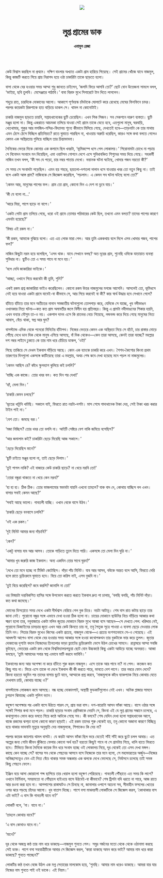 <div align=center>
<img src=https://images.prothomalo.com/prothomalo-bangla%2F2022-01%2F20e57059-fe48-489c-8966-3bfb50393a18%2FPro_Onno_Alo_14_01_2022_1.jpg?rect=0%2C264%2C1578%2C828&w=1200&ar=40%3A21&auto=format%2Ccompress&ogImage=true&mode=crop&overlay=&overlay_position=bottom&overlay_width_pct=1 />
<br><br>
<h1>লুপ্ত গ্রামের ডাক </h1> 
<h4>এনামুল রেজা</h4>
<br><br>
</div>

কেউ বিশ্বাস করছিল না প্রথমে। দক্ষিণ বাংলার অখ্যাত একটা গ্রাম হারিয়ে গিয়েছে। সেই গ্রামের খোঁজে যাবে নাজমুল, কিন্তু কাজটি করতে গিয়ে প্রায় নিরাপদ হয়ে ওঠা চাকরিটা তাকে ছাড়তে হলো।

বাসা থেকে বের হওয়ার সময় আম্মা শুধু জানতে চাইলেন, ‘জলদি ফিরে আসবি তো?’ ছোট বোন উত্তেজনা সামলে বলল, ‘ভাইয়া, ছবি তুলবি। মেসেঞ্জারে পাঠাবি।’ বাবা বিরক্ত মুখে সিগারেটে টান দিতে লাগলেন।

শহুরে রাত, চারদিকে দোকানের আলো। আকাশে পূর্ণবয়স্ক চাঁদটাকে ঘোলাটে করে রেখেছে মেঘের ফিনফিনে চাদর। পরপর কয়েকটা রিকশাকে হাত বাড়িয়ে ডাকল সে। থামল না কোনোটাই।

চাকরি নাজমুল ছাড়তে চায়নি, সপ্তাহখানেকের ছুটি চেয়েছিল। এখন পিক সিজন। সব সেকশনে দারুণ ব্যস্ততা। ছুটি মঞ্জুর হলো না। কিন্তু একরাতে আচমকা তলিয়ে যাওয়া সেই গ্রামে তাকে যেতে হবে, এতগুলো মানুষ, ঘরবাড়ি, খেতখামার, পুকুর আর মসজিদ-মন্দির-বিদ্যালয় শূন্যে কীভাবে মিলিয়ে গেছে, দেখতেই হবে—তাড়নাটা কে তার মাথায় এমন ঠেসে ঠেসে দিচ্ছিল প্রতিনিয়ত? রাতে ঘুমাতে পারছিল না, খাওয়ায় অরুচি ধরেছিল, কারও সঙ্গে কথা বলতে গেলেও কেমন এক অস্থিরতায় গুলিয়ে যাচ্ছিল তার চিন্তাভাবনা।

দৈনিকের ভেতর দিকে কোনার এক কলামে ছিল খবরটা, ‘ভূমিকম্পে ধসে গেল লোকালয়।’ শিরোনামটা চোখে না পড়ায় সে বিনোদন সংবাদে মন দিয়েছিল, এমা ওয়াটসন গোপনে দেশে এসে সুবিধাবঞ্চিত শিশুদের সময় দিয়ে গেছে। সহকর্মী নাজিব তখন বলল, ‘কী সব যে পড়ো, চার নম্বর পাতায় দেখো। ভয়ানক ঘটনা ঘটেছে, খোদার গজব নয়তো কী?’

সে সময় সে সংবাদটা পড়েছিল। এমন হয় শহরে, ছয়তলা-দশতলা দালান ধসে যাওয়ার খবর তো নতুন কিছু না। তাই বলে একটা আস্ত গ্রাম? নাজিবকে সে জিজ্ঞেস করেছিল, ‘পড়লাম। এ কেমন সব ঘটনা ঘটছে বলো তো?’

‘কেমন আর, মানুষের পাপের ফল। গ্রাম তো গ্রাম, কোনো দিন এ দেশ না ডুবে যায়।’

‘কী যে বলো না...’

‘আরে মিয়া, পাপে ছাড়ে না বাপে।’

‘একটা গোটা গ্রাম তলিয়ে গেছে, ধরো ওই গ্রামে তোমার পরিবারের কেউ ছিল, তখনো এমন বলতা? তাদের পাপের কারণে এমনটা হয়েছে?’

‘বিষয় এই রকম না।’

‘কী রকম, আমাকে বুঝিয়ে বলো। এত এত লোক মারা গেল। আর তুমি এককথায় বলে দিলে এসব খোদার গজব, পাপের ফল?’

নাজিব কিছুটা নরম হয়ে বলেছিল, ‘এসব থাক। যাবে সেখানে বলছ? অত দূরের গ্রাম, শুনেছি ওদিকে যাতায়াত ব্যবস্থা সুবিধার না। ছুটিও তো এ সময় পাবে না মনে হয়।’

‘বলে দেখি জাকারিয়া ভাইকে।’

‘আচ্ছা, ওখানে গিয়ে করবেটা কী তুমি, শুনি?’

একই রকম প্রশ্ন জাকারিয়া ভাইও করেছিলেন। কোনো রকম উত্তর নাজমুলের মগজে আসেনি। আসলেই তো, ভূমিধসে নেই হয়ে যাওয়া একটা গ্রামে যাবেই-বা কীভাবে সে, আর গিয়ে করবেই বা কী? কার স্বার্থ উদ্ধার হবে সেখানে গেলে?

হাঁটতে হাঁটতে তার মনে অতীতের নানান সমজাতীয় ঘটনাগুলো তোলপাড় করে, যেদিকে সে যাচ্ছে, খুব নদীভাঙন ওখানকার নিত্য ঘটনা—কত কত গ্রাম অমাবতীর জলে বিলীন হয় প্রতিবছর। কিন্তু এ গ্রামটা নদীভাঙনের শিকার হয়নি, এখন বন্যার মৌসুম তা-ও নয়। একপাল দানব এসে কি রাতভর নেচে গিয়েছে, লন্ডভন্ড করে দিয়ে গেছে মানুষের নিত্য আবাস, বেঁচে থাকা, স্বপ্ন আর ঘুম?

বাসস্ট্যান্ড এদিক থেকে পনেরো মিনিটের হাঁটাপথ। নিজের ভেতরে কেমন এক অস্থিরতা নিয়ে সে হাঁটে, চার রাস্তার মোড়ে পৌঁছে দেখে ডান দিক থেকে মানুষ এগিয়ে আসছে, বাঁ দিক থেকেও—কেন তারা আসছে, কেনই তারা যাচ্ছে? মহল্লার দশ নম্বর লাইনে ঢুকতে কে তার নাম ধরে চেঁচিয়ে ডাকল, ‘ওই!’

পিছে তাকিয়ে সে দেখল ইকবাল দাঁড়িয়ে আছে। কোন এক ব্যাংকে চাকরি করে এখন। শৈশব-কৈশোর কিংবা প্রথম তারুণ্যের দিনগুলো একসঙ্গে কাটিয়েছে তারা এ মহল্লায়, অথচ শেষ কবে দেখা হয়েছে মনে পড়ল না নাজমুলের।

‘কেমন আছিস রে? কাঁধে স্কুলব্যাগ ঝুলিয়ে কই চললি?’

‘যাচ্ছি এক কাজে। তোর খবর বল। কত দিন পর দেখা!’

‘হ্যাঁ, মেলা দিন।’

‘চাকরি কেমন চলছে?’

‘ভূতের খাটুনি খাটছি। সকালে যাই, ফিরতে রাত নয়টা-দশটা। মাস শেষে গাদাখানেক টাকা দেয়, সেই টাকা খরচ করার টাইম পাই না।’

‘বেশ তো। জমছে বরং।’

‘মজা নিচ্ছিস? তোর খবর তো বললি না। আইটি সেক্টরে বেশ নাকি জমিয়ে বসেছিস?’

‘আর জমালাম কই? চাকরিটা ছেড়ে দিয়েছি আজ সকালে।’

‘ছেড়ে দিয়েছিস মানে?’

‘ছুটি চাইতে মঞ্জুর হলো না, তাই ছেড়ে দিলাম।’

‘তুই পাগল নাকি? এই বাজারে কেউ চাকরি ছাড়ে? না খেয়ে মরবি তো!’

‘তোরা বন্ধুরা থাকতে না খেয়ে কেন মরব?’

‘হা হা হা। ঠিক ঠিক। তোর ফাজলামোর স্বভাবটা যায়নি এখনো তাহলে? যাক বাদ দে, কোথায় যাচ্ছিস বল এখন। বাসার সবাই কেমন আছে?’

‘সবাই আছে ভালো। গাবতলী যাচ্ছি। ওখান থেকে বাসে উঠব।’

‘চাকরি ছেড়ে বনবাসে চললি?’

‘ওই এক রকম।’

‘দুই মিনিট আমার জন্য দাঁড়াবি?’

‘কেন?’

‘একটু বাসায় যাব আর আসব। তোকে গাড়িতে তুলে দিতে পারি। একসঙ্গে তো মেলা দিন ঘুরি না।’

‘আমার খুব জরুরি কাজ ইকবাল। অন্য একদিন তোর সাথে ঘুরব?’

‘দেখে তো মনে হচ্ছে না টিকিট কেটেছিস। দাঁড়া পাঁচ মিনিট। যাব আর আসব, বউকে অন্তত বলে আসি, ফিরতে দেরি হলে রাতে ড্রয়িংরুমে ঘুমাতে হবে। বিয়ে তো করিস নাই, এসব বুঝবি না।’

‘তুই বিয়ে করেছিস? কবে করলি? জানালি না তো!’

ওর বিস্ময়টা দন্তবিকশিত হাসির সঙ্গে উপভোগ করতে করতে ইকবাল দ্রুত পা চালায়, ‘বলছি বলছি, পাঁচ মিনিট দাঁড়া। কত কথা জমেছে।’

ফোনের ডিসপ্লেতে সময় দেখে একটা দীর্ঘশ্বাস বেরিয়ে গেল বুক চিরে। নয়টা আটান্ন। শেষ বাস রাত কটায় ছাড়ে তার জানা নেই। পুরোনো বন্ধুর সঙ্গে এভাবে দেখা হওয়া ঠিক হলো না। চায়ের দোকানে ছাউনির নিচে দাঁড়িয়ে আব্বার কথা স্মরণ হলো তার, নবুবাজারে একটা মলিন জুতার দোকানে বিরক্ত মুখে আব্বা বসে আছেন—সে দেখতে পেল: খরিদ্দার নেই, পুরোনো ডিজাইনের চামড়ার জুতা এখন আর কেউ কিনতে চায় না, তবু পৈতৃক সূত্রে পাওয়া এ ব্যবসা ছেড়ে দেওয়ার লোক তিনি নন। পিতার বিরক্ত মুখেও কিসের একটা প্রত্যয়, নাজমুল বোঝে—এ প্রত্যয় বংশগতভাবে সে-ও পেয়েছে। এই আধঘণ্টা আগেও বাসা থেকে বের হওয়ার সময় আব্বার সঙ্গে হওয়া কথোপকথন তার বুকটাকে ভার করে তুলল। জুতার দোকানের দৃশ্যটা বদলে নিজেদের তিনতলার ভাড়া ফ্ল্যাটের ড্রয়িংরুমটা ভেসে উঠল চোখের সামনে। রান্নাঘরে আম্মা সবজি কুটছেন, ভেতরের একটা রুম থেকে বিশ্ববিদ্যালয়পড়ুয়া ছোট বোন উচ্চকণ্ঠে কিছু একটা আউড়ে যাচ্ছে অনবরত। আব্বা বলছেন, ‘তুমি আমাদের সবার স্বপ্ন এভাবে মাটি করবে ভাবিনি।’

ইকবালের জন্য আর অপেক্ষা না করে হাঁটতে শুরু করল নাজমুল। এসে তাকে আর পাবে না? না পেল। কতজন কত কিছু পায় না। ফিরে এসে তাকে না দেখে ইকবাল কী কী করতে পারে, ভাবতে বেশ লাগে। তার নম্বরে ফোন দেবে? কিংবা হয়তো বহুদিন পর তাদের বাসায় ছুটে যাবে, আম্মাকে প্রশ্ন করবে, ‘নাজমুলকে কাঁধে ব্যাকপ্যাক নিয়ে কোথায় যেতে দেখলাম চাচি, কোথায় যাচ্ছে ও?’

বাসস্ট্যান্ডে লোকজন কমে আসছে। বন্ধ হচ্ছে দোকানপাট, অস্থায়ী ফুডকার্টগুলোও নেই এখন। অনিক প্লাজার সামনে চুপচাপ ঝিমাচ্ছে একটা পুলিশ ভ্যান।

বহুক্ষণ অপেক্ষার পর একটা বাসে উঠতে পারল সে, প্রায় ভরা বাস। দশ-বারোটা আসন ফাঁকা আছে। বাসে ওঠার সঙ্গে সঙ্গেই শিপার কথা মনে পড়ল। চাকরি ছাড়ার সংবাদ প্রেমিকাকে দেয়নি সে, কিংবা এই যে লুপ্ত গ্রামের সন্ধানে চলেছে, এ কথাগুলোও ফোন করে বলতে গিয়ে কণ্ঠে আটকে গেছে সব। কী বলবে? শেষ যেদিন দেখা হলো সপ্তাহখানেক আগে, বাজে রকমের ঝগড়া হলো কোনো কারণ ছাড়াই। এই রকম তাদের শুরু থেকেই হয়, তবু কোনো অজানা কারণে বিচ্ছিন্ন হয়ে থাকার ভাবনাটা মৃত্যুর অনুভূতি দেয় নাজমুলকে, শিপাকেও কি দেয় না?

পরপর কয়েক জায়গায় থামল বাসটা। যে কয়টা আসন ফাঁকা ছিল ভরে যেতেই সাঁই সাঁই করে ছুটে চলল আবার। এত অল্পের জন্য গোটা জীবন ঝুঁকিতে ফেলার কোনো অর্থ হয়? হয়তো কিছুই পাবে না সে গ্রামটায় গিয়ে, খালি হাতে ফিরতে হবে। টিভিতে কিংবা দৈনিকে কয়েক দিন ধরে সংবাদ হচ্ছে ওই লোকালয় নিয়ে, দূর থেকেই তো এসব দেখা মঙ্গল। কাছে কেন যাচ্ছে সে? বাসের সব থেকে পেছনের আসনে বসে নিজেকে তার মনে হলো, সে মহাভারতের অর্জুন—নিজের অনিচ্ছাসত্ত্বেও যেন এই নিত্য বেঁচে থাকার সমস্ত অন্ধকার এক ঝলকে দেখে ফেলেছে সে, নির্বাসনে চলেছে তাই সমস্ত কিছু পেছনে ফেলে।

ইঞ্জিন বয়ে আসা জোরালো শব্দ ছাপিয়ে তার খেয়াল হলো বহুক্ষণ পেরিয়েছে। গাবতলী পৌঁছাতে এত সময় কি লাগে? ওখানে টার্মিনাল, সময়মতো না পৌঁছালে হাইওয়ে বাসে উঠবেই-বা কীভাবে? শেষ ট্রিপটা যদি ধরতে না পারে, আজ রাতে আর রওনা করা হবে না। আশপাশের রাস্তাঘাটও সে চিনছে না, জানালার ওপাশে অচেনা সব, সীমাহীন ফসলের খেতের ওপর ঝরে পড়ছে চাঁদের আলো। খুব বাতাস দিচ্ছে। পাশে বসা মাঝবয়সী লোকটিকে সে জিজ্ঞেস করল, ‘কোথাকার বাস এটা ভাই? এ বাস কি গাবতলী যাবে না?’

লোকটি বলে, ‘না। যাবে না।’

‘তাহলে কোথায় যাবে?’

‘এ বাস কোথাও যাবে না।’

‘মানে?’

দূর থেকে অজস্র কণ্ঠ তার নাম ধরে ডাকছে—নাজমুল শুনতে পেল। সমুদ্র গর্জনের মতো থেকে থেকে ওঠানামা করছে সেই ডাক। পাশে বসা সহযাত্রীটিকে আবার সে জিজ্ঞেস করল, ‘কারা ডাকছে অমন করে ভাই? আমার নাম ধরে কারা ডাকছে? শুনতে পাচ্ছেন?’

লোকটির কণ্ঠ তখন বেজে উঠল এক মগ্ন সেতারের মালকোষ হয়ে, ‘শুনছি। আমার নাম ধরেও ডাকছে। আমরা যার যার নিজের নাম শুনতে পাই ওই ডাকে। এই নিয়ম।’

